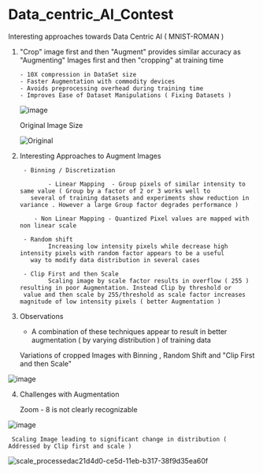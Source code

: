 # Data_centric_AI_Contest 
Interesting approaches towards Data Centric AI  ( MNIST-ROMAN )

1.  "Crop" image first  and then "Augment" provides similar accuracy as "Augmenting" Images first and then "cropping" at training time 

        - 10X compression in DataSet size
        - Faster Augmentation with commodity devices
        - Avoids preprocessing overhead during training time
        - Improves Ease of Dataset Manipulations ( Fixing Datasets ) 

	![image](https://user-images.githubusercontent.com/4832280/131283487-3a891061-6175-471b-9ac3-2122bed56db4.png)
	
      Original Image Size 
  
     ![Original](https://user-images.githubusercontent.com/4832280/131283812-470058c7-90ff-46f9-ba3b-665aa994f694.PNG)


2.  Interesting Approaches to Augment Images 
      
         - Binning / Discretization 
       
                - Linear Mapping  - Group pixels of similar intensity to same value ( Group by a factor of 2 or 3 works well to 
           several of training datasets and experiments show reduction in variance . However a large Group factor degrades performance )
	   
	 		- Non Linear Mapping - Quantized Pixel values are mapped with non linear scale
	   
         - Random shift
                Increasing low intensity pixels while decrease high intensity pixels with random factor appears to be a useful
           way to modify data distribution in several cases 
	   
         - Clip First and then Scale 
                Scaling image by scale factor results in overflow ( 255 ) resulting in poor Augmentation. Instead Clip by threshold or 
	  	 value and then scale by 255/threshold as scale factor increases magnitude of low intensity pixels ( better Augmentation )
		 
		 
3.  Observations 

      - A combination of these techniques appear to  result in better augmentation ( by varying distribution ) of training data  


     Variations of cropped Images with Binning , Random Shift and "Clip First and then Scale" 

![image](https://user-images.githubusercontent.com/4832280/131782644-05918ccf-f426-4b07-b137-bfee92d0e299.png)

4.   Challenges with Augmentation

	 Zoom - 8 is not clearly recognizable

![image](https://user-images.githubusercontent.com/4832280/131782872-9daebe29-4292-4ed8-8bd9-6df1fb2a6b45.png)

	 Scaling Image leading to significant change in distribution ( Addressed by Clip first and scale )

![scale_processedac21d4d0-ce5d-11eb-b317-38f9d35ea60f](https://user-images.githubusercontent.com/4832280/131783752-adbce163-7265-4da0-bffb-1759b208613d.png)



   
